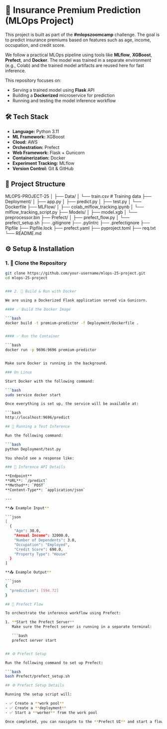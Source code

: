 # 🧠 Insurance Premium Prediction (MLOps Project)

This project is built as part of the **#mlopszoomcamp** challenge. The goal is to predict insurance premiums based on features such as age, income, occupation, and credit score.

We follow a practical MLOps pipeline using tools like **MLflow**, **XGBoost**, **Prefect**, and **Docker**. The model was trained in a separate environment (e.g., Colab) and the trained model artifacts are reused here for fast inference.

This repository focuses on:
- Serving a trained model using **Flask** API
- Building a **Dockerized** microservice for prediction
- Running and testing the model inference workflow


## 🛠️ Tech Stack

- **Language:** Python 3.11  
- **ML Framework:** XGBoost  
- **Cloud:** AWS  
- **Orchestration:** Prefect  
- **Web Framework:** Flask + Gunicorn  
- **Containerization:** Docker  
- **Experiment Tracking:** MLflow  
- **Version Control:** Git & GitHub

## 📁 Project Structure

MLOPS-PROJECT-25
│
├── Data/
│   └── train.csv  # Training data
├── Deployment/
│   ├── app.py
│   ├── predict.py
│   ├── test.py
│   └── Dockerfile
├── MLFlow/
│   ├── colab_mlflow_tracking.ipynb
│   └── mlflow_tracking_script.py
├── Models/
│   ├── model.xgb
│   └── preprocessor.bin
├── Prefect/
│   ├── prefect_flow.py
│   └── prefect_setup.sh
├── .gitignore
├── .pylintrc
├── .prefectignore
├── Pipfile
├── Pipfile.lock
├── prefect.yaml
├── pyproject.toml
├── req.txt
└── README.md


## ⚙️ Setup & Installation

### 1. 🚀 Clone the Repository

```bash
git clone https://github.com/your-username/mlops-25-project.git
cd mlops-25-project


### 2. 🐳 Build & Run with Docker

We are using a Dockerized Flask application served via Gunicorn.

#### ✅ Build the Docker Image

```bash
docker build -t premium-predictor -f Deployment/Dockerfile .


#### ✅ Run the Container

```bash
docker run -p 9696:9696 premium-predictor


Make sure Docker is running in the background.

### On Linux

Start Docker with the following command:

```bash
sudo service docker start

Once everything is set up, the service will be available at:

```bash
http://localhost:9696/predict

## 🧪 Running a Test Inference

Run the following command:

```bash
python Deployment/test.py

You should see a response like:

### 🔁 Inference API Details

**Endpoint**  
**URL**: `/predict`  
**Method**: `POST`  
**Content-Type**: `application/json`

---

**📥 Example Input**

```json
[
  {
    "Age": 30.0,
    "Annual Income": 32000.0,
    "Number of Dependents": 3.0,
    "Occupation": "Employed",
    "Credit Score": 690.0,
    "Property Type": "House"
  }
]

**📤 Example Output**

```json
{
  "prediction": [594.72]
}

## 🔄 Prefect Flow

To orchestrate the inference workflow using Prefect:

1. **Start the Prefect Server**  
   Make sure the Prefect server is running in a separate terminal:

   ```bash
   prefect server start


## ⚙️ Prefect Setup

Run the following command to set up Prefect:

```bash
bash Prefect/prefect_setup.sh

## ⚙️ Prefect Setup Details

Running the setup script will:

- ✅ Create a **work pool**
- ✅ Create a **deployment**
- ✅ Start a **worker** from the work pool

Once completed, you can navigate to the **Prefect UI** and start a flow using the **Quick Run** option from the created deployment.
